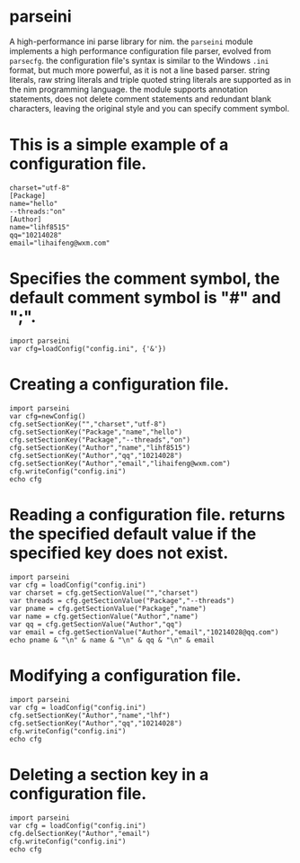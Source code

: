 # parseini
A high-performance ini parse library for nim.
the ``parseini`` module implements a high performance configuration file
parser, evolved from ``parsecfg``.
the configuration file's syntax is similar to the Windows ``.ini``
format, but much more powerful, as it is not a line based parser. string
literals, raw string literals and triple quoted string literals are 
supported as in the nim programming language.
the module supports annotation statements, does not delete comment
statements and redundant blank characters, leaving the original style
and you can specify comment symbol.


This is a simple example of a configuration file.
=================================================

    charset="utf-8"
    [Package]
    name="hello"
    --threads:"on"
    [Author]
    name="lihf8515"
    qq="10214028"
    email="lihaifeng@wxm.com"
    
Specifies the comment symbol, the default comment symbol is "#" and ";".
==============================================================================

    import parseini
    var cfg=loadConfig("config.ini", {'&'})
    
Creating a configuration file.
==============================

    import parseini
    var cfg=newConfig()
    cfg.setSectionKey("","charset","utf-8")
    cfg.setSectionKey("Package","name","hello")
    cfg.setSectionKey("Package","--threads","on")
    cfg.setSectionKey("Author","name","lihf8515")
    cfg.setSectionKey("Author","qq","10214028")
    cfg.setSectionKey("Author","email","lihaifeng@wxm.com")
    cfg.writeConfig("config.ini")
    echo cfg

Reading a configuration file.
returns the specified default value if the specified key does not exist.
========================================================================

    import parseini
    var cfg = loadConfig("config.ini")
    var charset = cfg.getSectionValue("","charset")
    var threads = cfg.getSectionValue("Package","--threads")
    var pname = cfg.getSectionValue("Package","name")
    var name = cfg.getSectionValue("Author","name")
    var qq = cfg.getSectionValue("Author","qq")
    var email = cfg.getSectionValue("Author","email","10214028@qq.com")
    echo pname & "\n" & name & "\n" & qq & "\n" & email

Modifying a configuration file.
=========================================================

    import parseini
    var cfg = loadConfig("config.ini")
    cfg.setSectionKey("Author","name","lhf")
    cfg.setSectionKey("Author","qq","10214028")
    cfg.writeConfig("config.ini")
    echo cfg

Deleting a section key in a configuration file.
===============================================

    import parseini
    var cfg = loadConfig("config.ini")
    cfg.delSectionKey("Author","email")
    cfg.writeConfig("config.ini")
    echo cfg
